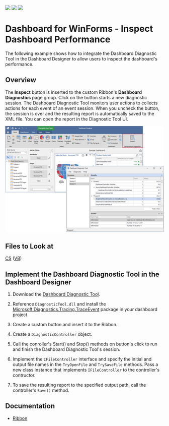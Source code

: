 <!-- default badges list -->
![](https://img.shields.io/endpoint?url=https://codecentral.devexpress.com/api/v1/VersionRange/486959800/22.1.2%2B)
[![](https://img.shields.io/badge/Open_in_DevExpress_Support_Center-FF7200?style=flat-square&logo=DevExpress&logoColor=white)](https://supportcenter.devexpress.com/ticket/details/T1085817)
[![](https://img.shields.io/badge/📖_How_to_use_DevExpress_Examples-e9f6fc?style=flat-square)](https://docs.devexpress.com/GeneralInformation/403183)
<!-- default badges end -->
# Dashboard for WinForms - Inspect Dashboard Performance

The following example shows how to integrate the Dashboard Diagnostic Tool in the Dashboard Designer to allow users to inspect the dashboard's performance.

## Overview

The **Inspect** button is inserted to the custom Ribbon's **Dashboard Diagnostics** page group. Click on the button starts a new diagnostic session. The Dashboard Diagnostic Tool monitors user actions to collects actions for each event of an event session. When you uncheck the button, the session is over and the resulting report is automatically saved to the XML file. You can open the report in the Diagnostic Tool UI. 

![Dashboard Diagnostic Tool integrated to the Dashboard Designer](./images/dashboardMain.png)

## Files to Look at

[CS](./CS/DashboardDiagnostis/DesignerForm1.cs) ([VB](./VB/DashboardDiagnostis/DesignerForm1.vb))

## Implement the Dashboard Diagnostic Tool in the Dashboard Designer

1. Download the [Dashboard Diagnostic Tool](https://github.com/DevExpress-Examples/bi-dashboard-diagnosic-tool). 

2. Reference `DiagnosticTool.dll` and install the [Microsoft.Diagnostics.Tracing.TraceEvent](https://www.nuget.org/packages/Microsoft.Diagnostics.Tracing.TraceEvent/) package in your dashboard project. 

3. Create a custom button and insert it to the Ribbon.

4. Create a `DiagnosticController` object. 

5. Call the conroller's Start() and Stop() methods on button's click to run and finish the Dashboard Diagnostic Tool's session.

6. Implement the `IFileController` interface and specify the initial and output file names in the `TryOpenFile` and `TrySaveFile` methods. Pass a new class instance that implements `IFileController` to the controller's contructor. 

7. To save the resulting report to the specified output path, call the controller's `Save()` method.

## Documentation

- [Ribbon](https://docs.devexpress.com/Dashboard/15732/winforms-dashboard/winforms-designer/ui-elements-and-customization/ui-elements/ribbon#configure-ribbon-at-runtime)
